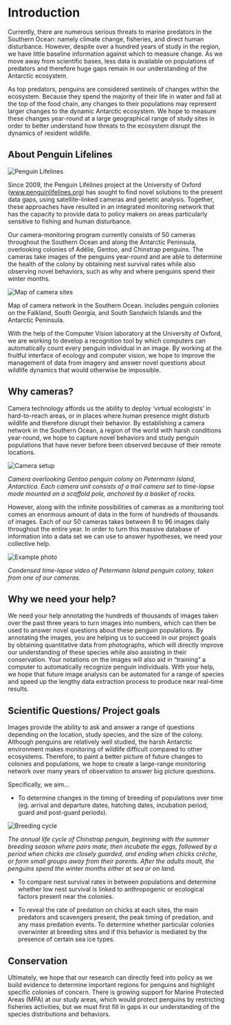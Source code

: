 Introduction
============

Currently, there are numerous serious threats to marine predators in the Southern Ocean: namely climate change, fisheries, and direct human disturbance. However, despite over a hundred years of study in the region, we have little baseline information against which to measure change. As we move away from scientific bases, less data is available on populations of predators and therefore huge gaps remain in our understanding of the Antarctic ecosystem.

As top predators, penguins are considered sentinels of changes within the ecosystem. Because they spend the majority of their life in water and fall at the top of the food chain, any changes to their populations may represent larger changes to the dynamic Antarctic ecosystem. We hope to measure these changes year-round at a large geographical range of study sites in order to better understand how threats to the ecosystem disrupt the dynamics of resident wildlife.

About Penguin Lifelines
-----------------------

![Penguin Lifelines](./penguin-lifelines.png)

Since 2009, the Penguin Lifelines project at the University of Oxford (www.penguinlifelines.org) has sought to find novel solutions to the present data gaps, using satellite-linked cameras and genetic analysis. Together, these approaches have resulted in an integrated monitoring network that has the capacity to provide data to policy makers on areas particularly sensitive to fishing and human disturbance.

Our camera-monitoring program currently consists of 50 cameras throughout the Southern Ocean and along the Antarctic Peninsula, overlooking colonies of Adélie, Gentoo, and Chinstrap penguins. The cameras take images of the penguins year-round and are able to determine the health of the colony by obtaining nest survival rates while also observing novel behaviors, such as why and where penguins spend their winter months.

![Map of camera sites](./site-map.png)

Map of camera network in the Southern Ocean. Includes penguin colonies on the Falkland, South Georgia, and South Sandwich Islands and the Antarctic Peninsula.

With the help of the Computer Vision laboratory at the University of Oxford, we are working to develop a recognition tool by which computers can automatically count every penguin individual in an image. By working at the fruitful interface of ecology and computer vision, we hope to improve the management of data from imagery and answer novel questions about wildlife dynamics that would otherwise be impossible.

<!--May need to add description of Colin and Louise’s efforts and role in project.-->

Why cameras?
------------

Camera technology affords us the ability to deploy ‘virtual ecologists’ in hard-to-reach areas, or in places where human presence might disturb wildlife and therefore disrupt their behavior. By establishing a camera network in the Southern Ocean, a region of the world with harsh conditions year-round, we hope to capture novel behaviors and study penguin populations that have never before been observed because of their remote locations.

![Camera setup](./camera-setup.jpg)

_Camera overlooking Gentoo penguin colony on Petermann Island, Antarctica. Each camera unit consists of a trail camera set to time-lapse mode mounted on a scaffold pole, anchored by a basket of rocks._

However, along with the infinite possibilities of cameras as a monitoring tool comes an enormous amount of data in the form of hundreds of thousands of images. Each of our 50 cameras takes between 8 to 96 images daily throughout the entire year. In order to turn this massive database of information into a data set we can use to answer hypotheses, we need your collective help.

![Example photo](./example-photo.png)

_Condensed time-lapse video of Petermann Island penguin colony, taken from one of our cameras._

Why we need your help?
----------------------

We need your help annotating the hundreds of thousands of images taken over the past three years to turn images into numbers, which can then be used to answer novel questions about these penguin populations. By annotating the images, you are helping us to succeed in our project goals by obtaining quantitative data from photographs, which will directly improve our understanding of these species while also assisting in their conservation. Your notations on the images will also aid in “training” a computer to automatically recognize penguin individuals. With your help, we hope that future image analysis can be automated for a range of species and speed up the lengthy data extraction process to produce near real-time results.

Scientific Questions/ Project goals
-----------------------------------

Images provide the ability to ask and answer a range of questions depending on the location, study species, and the size of the colony. Although penguins are relatively well studied, the harsh Antarctic environment makes monitoring of wildlife difficult compared to other ecosystems. Therefore, to paint a better picture of future changes to colonies and populations, we hope to create a large-range monitoring network over many years of observation to answer big picture questions.

Specifically, we aim…

  * To determine changes in the timing of breeding of populations over time (eg. arrival and departure dates, hatching dates, incubation period, guard and post-guard periods).

![Breeding cycle](./breeding-cycle.png)

  _The annual life cycle of Chinstrap penguin, beginning with the summer breeding season where pairs mate, then incubate the eggs, followed by a period when chicks are closely guarded, and ending when chicks crèche, or form small groups away from their parents. After the adults moult, the penguins spend the winter months either at sea or on land._

  * To compare nest survival rates in between populations and determine whether low nest survival is linked to anthropogenic or ecological factors present near the colonies.

  * To reveal the rate of predation on chicks at each sites, the main predators and scavengers present, the peak timing of predation, and any mass predation events.
To determine whether particular colonies overwinter at breeding sites and if this behavior is mediated by the presence of certain sea ice types.

Conservation
------------

Ultimately, we hope that our research can directly feed into policy as we build evidence to determine important regions for penguins and highlight specific colonies of concern. There is growing support for Marine Protected Areas (MPA) at our study areas, which would protect penguins by restricting fisheries activities, but we must first fill in gaps in our understanding of the species distributions and behaviors. <!--Need more here.-->

